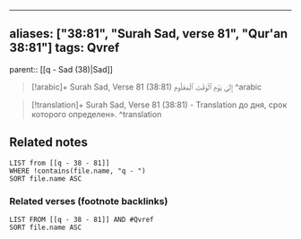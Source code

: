 
---
aliases: ["38:81", "Surah Sad, verse 81", "Qur'an 38:81"]
tags: Qvref
---

parent:: [[q - Sad (38)|Sad]]

> [!arabic]+ Surah Sad, Verse 81 (38:81)
> <span class="quran-arabic">إِلَىٰ يَوْمِ ٱلْوَقْتِ ٱلْمَعْلُومِ</span>
^arabic

> [!translation]+ Surah Sad, Verse 81 (38:81) - Translation
> до дня, срок которого определен».
^translation



## Related notes
```dataview
LIST from [[q - 38 - 81]]
WHERE !contains(file.name, "q - ")
SORT file.name ASC
```

### Related verses (footnote backlinks)
```dataview
LIST FROM [[q - 38 - 81]] AND #Qvref
SORT file.name ASC
```

